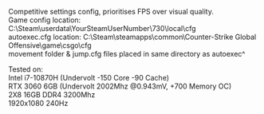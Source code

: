 Competitive settings config, prioritises FPS over visual quality.</br>
Game config location: C:\Steam\userdata\YourSteamUserNumber\730\local\cfg</br>
autoexec.cfg location: C:\Steam\steamapps\common\Counter-Strike Global Offensive\game\csgo\cfg</br>
movement folder & jump.cfg files placed in same directory as autoexec^</br>

Tested on:</br>
Intel i7-10870H (Undervolt -150 Core -90 Cache)</br>
RTX 3060 6GB (Undervolt 2002Mhz @0.943mV, +700 Memory OC)</br>
2X8 16GB DDR4 3200Mhz</br>
1920x1080 240Hz
